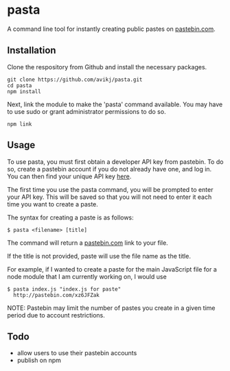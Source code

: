 # pasta

A command line tool for instantly creating public pastes on [pastebin.com](http://pastebin.com).

## Installation

Clone the respository from Github and install the necessary packages.

```shell
git clone https://github.com/avikj/pasta.git
cd pasta
npm install
```
Next, link the module to make the 'pasta' command available. You may have to use sudo or grant administrator permissions to do so.
```shell
npm link
```

## Usage

To use pasta, you must first obtain a developer API key from pastebin. To do so, create a pastebin account if you do not already have one, and log in. You can then find your unique API key [here](http://pastebin.com/api#1). 

The first time you use the pasta command, you will be prompted to enter your API key. This will be saved so that you will not need to enter it each time you want to create a paste.

The syntax for creating a paste is as follows:
```shell
$ pasta <filename> [title]
```
The command will return a [pastebin.com](http://pastebin.com) link to your file.

If the title is not provided, paste will use the file name as the title.

For example, if I wanted to create a paste for the main JavaScript file for a node module that I am currently working on, I would use
```shell
$ pasta index.js "index.js for paste"
  http://pastebin.com/xz6JFZak
```

NOTE: Pastebin may limit the number of pastes you create in a given time period due to account restrictions.

## Todo
 * allow users to use their pastebin accounts
 * publish on npm
